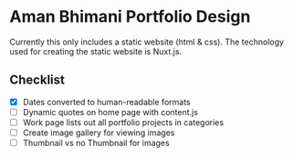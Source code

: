 # Aman Bhimani Portfolio Design
Currently this only includes a static website (html & css). The technology used for creating the static website is Nuxt.js.

## Checklist
- [x] Dates converted to human-readable formats
- [ ] Dynamic quotes on home page with content.js
- [ ] Work page lists out all portfolio projects in categories
- [ ] Create image gallery for viewing images
- [ ] Thumbnail vs no Thumbnail for images
